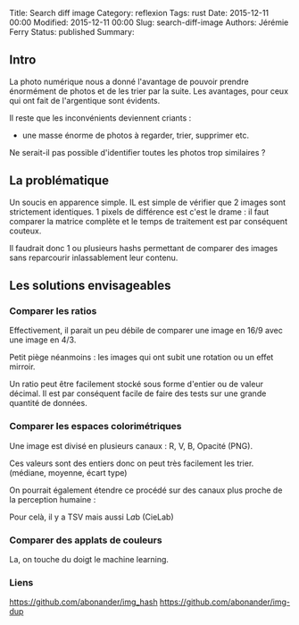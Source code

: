 Title: Search diff image
Category: reflexion
Tags: rust
Date: 2015-12-11 00:00
Modified: 2015-12-11 00:00
Slug: search-diff-image
Authors: Jérémie Ferry
Status: published
Summary:

## Intro

La photo numérique nous a donné l'avantage de pouvoir prendre énormément de photos et de les trier par la suite.
Les avantages, pour ceux qui ont fait de l'argentique sont évidents.

Il reste que les inconvénients deviennent criants :
- une masse énorme de photos à regarder, trier, supprimer etc.

Ne serait-il pas possible d'identifier toutes les photos trop similaires ?

## La problématique

Un soucis en apparence simple.
IL est simple de vérifier que 2 images sont strictement identiques.
1 pixels de différence est c'est le drame : il faut comparer la matrice complète et le temps de traitement est par conséquent couteux.

Il faudrait donc 1 ou plusieurs hashs permettant de comparer des images sans reparcourir inlassablement leur contenu.

## Les solutions envisageables

### Comparer les ratios

Effectivement, il parait un peu débile de comparer une image en 16/9 avec une image en 4/3.

Petit piège néanmoins : les images qui ont subit une rotation ou un effet mirroir.

Un ratio peut être facilement stocké sous forme d'entier ou de valeur décimal.
Il est par conséquent facile de faire des tests sur une grande quantité de données.

### Comparer les espaces colorimétriques

Une image est divisé en plusieurs canaux : R, V, B, Opacité (PNG).

Ces valeurs sont des entiers donc on peut très facilement les trier. (médiane, moyenne, écart type)

On pourrait également étendre ce procédé sur des canaux plus proche de la perception humaine :

Pour celà, il y a TSV mais aussi L*a*b (CieLab)

### Comparer des applats de couleurs


La, on touche du doigt le machine learning.

### Liens

https://github.com/abonander/img_hash
https://github.com/abonander/img-dup



